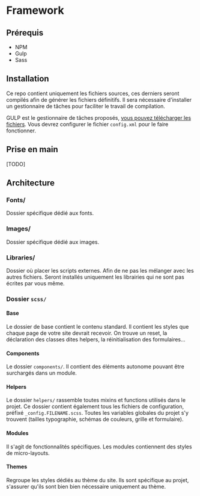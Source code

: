 # Framework

## Prérequis

* NPM
* Gulp
* Sass

## Installation

Ce repo contient uniquement les fichiers sources, ces derniers seront compilés afin de générer les fichiers définitifs. Il sera nécessaire d'installer un gestionnaire de tâches pour faciliter le travail de compilation.

GULP est le gestionnaire de tâches proposés, [vous pouvez télécharger les fichiers](https://github.com/Drupalito/gulp_tasks). Vous devrez configurer le fichier `config.xml` pour le faire fonctionner.

## Prise en main

[TODO]

## Architecture

### Fonts/

Dossier spécifique dédié aux fonts.

### Images/

Dossier spécifique dédié aux images.

### Libraries/

Dossier où placer les scripts externes. Afin de ne pas les mélanger avec les autres fichiers. Seront installés uniquement les librairies qui ne sont pas écrites par vous même.

### Dossier `scss/`

#### Base

Le dossier de base contient le contenu standard. Il contient les styles que chaque page de votre site devrait recevoir. On trouve un reset, la déclaration des classes dites helpers, la réinitialisation des formulaires...

#### Components

Le dossier `components/`. Il contient des éléments autonome pouvant être surchargés dans un module.

#### Helpers

Le dossier `helpers/` rassemble toutes mixins et functions utilisés dans le projet. Ce dossier contient également tous les fichiers de configuration, préfixé `_config.FILENAME.scss`. Toutes les variables globales du projet s'y trouvent (tailles typographie, schémas de couleurs, grille et formulaire).

#### Modules

Il s'agit de fonctionnalités spécifiques. Les modules contiennent des styles de micro-layouts.

#### Themes

Regroupe les styles dédiés au thème du site. Ils sont spécifique au projet, s'assurer qu'ils sont bien bien nécessaire uniquement au thème.
